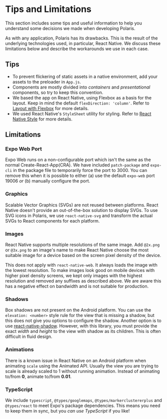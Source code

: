 # Tips and Limitations
This section includes some tips and useful information to help you understand some decisions we made when developing Polaris.

As with any application, Polaris has its drawbacks. This is the result of the underlying technologies used, in particular, React Native. We discuss these limitations below and describe the workarounds we use in each case. 

## Tips

- To prevent flickering of static assets in a native environment, add your assets to the preloader in `App.js`.
- Components are mostly divided into _containers_ and _presentational_ components, so try to keep this convention.
- We based the app on React Native, using Flexbox as a basis for the layout. Keep in mind the default `flexDirection: 'column'`. Refer to [Layout with Flexbox](https://facebook.github.io/react-native/docs/flexbox) for more details.
- We used React Native's `StyleSheet` utility for styling. Refer to [React Native Style](https://facebook.github.io/react-native/docs/style) for more details.

## Limitations

### Expo Web Port

Expo Web runs on a non-configurable port which isn't the same as the normal Create-React-App(CRA). We have included `patch-package` and `expo-cli` in the package file to temporarily force the port to 3000. You can remove this when it is possible to either (a) use the default `expo-web` port 19006 _or_ (b) manually configure the port.

### Graphics

Scalable Vector Graphics (SVGs) are not reused between platforms. React Native doesn't provide an out-of-the-box solution to display SVGs. To use SVG icons in Polaris, we use `react-native-svg` and transform the actual SVGs to React components for each platform.

### Images

React Native supports multiple resolutions of the same image. Add `@2x.png` or `@3x.png` to an image's name to make React Native choose the most suitable image for a device based on the screen pixel density of the device.

This does not apply with `react-native-web`. It always loads the image with the lowest resolution. To make images look good on mobile devices with higher pixel density screens, we kept only images with the highest resolution and removed any suffixes as described above. We are aware this has a negative effect on bandwidth and is not suitable for production.

### Shadows

Box shadows are not present on the Android platform. You can use the `elevation: <number>` style rule for the view that is missing a shadow, but this does not give you options to configure the shadow. Another option is to use [react-native-shadow](https://www.npmjs.com/package/react-native-shadow). However, with this library, you must provide the exact _width_ and _height_ to the view with shadow as its children. This is often difficult in fluid design.

### Animations

There is a known issue in React Native on an Android platform when animating `scale` using the Animated API. Usually the view you are trying to scale is already scaled to 1 without running animation. Instead of animating to/from **0**, animate to/from **0.01**.

### TypeScript

We include `typescript`, `@types/googlemaps`, `@types/markerclustererplus` and `@types/react` to meet Expo's package dependencies. This means you need to keep them in sync, but you _can use TypeScript_ if you like!
